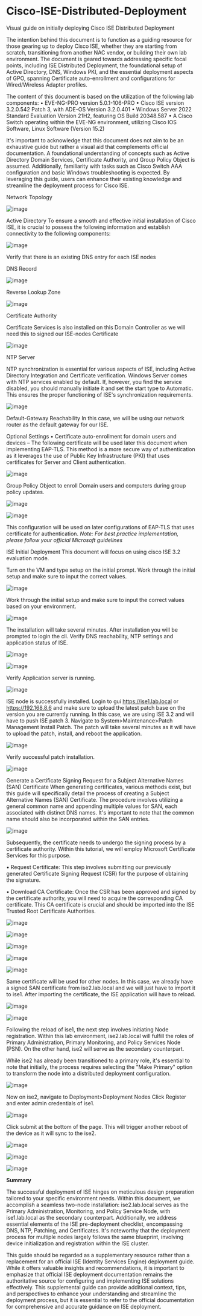 # Cisco-ISE-Distributed-Deployment
Visual guide on initially deploying Cisco ISE Distributed Deployment

The intention behind this document is to function as a guiding resource for those gearing up to deploy Cisco ISE, whether they are starting from scratch, transitioning from another NAC vendor, or building their own lab environment. The document is geared towards addressing specific focal points, including ISE Distributed Deployment, the foundational setup of Active Directory, DNS, Windows PKI, and the essential deployment aspects of GPO, spanning Certificate auto-enrollment and configurations for Wired/Wireless Adapter profiles.

The content of this document is based on the utilization of the following lab components:
•	EVE-NG-PRO version 5.0.1-106-PRO
•	Cisco ISE version 3.2.0.542 Patch 3, with ADE-OS Version 3.2.0.401
•	Windows Server 2022 Standard Evaluation Version 21H2, featuring OS Build 20348.587
•	A Cisco Switch operating within the EVE-NG environment, utilizing Cisco IOS Software, Linux Software (Version 15.2)

It's important to acknowledge that this document does not aim to be an exhaustive guide but rather a visual aid that complements official documentation. A foundational understanding of concepts such as Active Directory Domain Services, Certificate Authority, and Group Policy Object is assumed. Additionally, familiarity with tasks such as Cisco Switch AAA configuration and basic Windows troubleshooting is expected. By leveraging this guide, users can enhance their existing knowledge and streamline the deployment process for Cisco ISE.

Network Topology

![image](https://github.com/user-attachments/assets/f9562cb4-6bf7-4f8b-9976-7698432846dc)


Active Directory
To ensure a smooth and effective initial installation of Cisco ISE, it is crucial to possess the following information and establish connectivity to the following components:

![image](https://github.com/user-attachments/assets/054ef2d2-9429-4414-a63e-a5c9937ce35c)

Verify that there is an existing DNS entry for each ISE nodes

DNS Record

![image](https://github.com/user-attachments/assets/2e75cd5e-c596-4498-a6d8-56708f3c68a0)


Reverse Lookup Zone

![image](https://github.com/user-attachments/assets/4233bb6a-1141-4537-a043-edc88c94b077)

Certificate Authority

Certificate Services is also installed on this Domain Controller as we will need this to signed our ISE-nodes Certificate

![image](https://github.com/user-attachments/assets/454f53f3-671b-4b99-826d-f6063ec7131c)

NTP Server

NTP synchronization is essential for various aspects of ISE, including Active Directory Integration and Certificate verification. Windows Server comes with NTP services enabled by default. If, however, you find the service disabled, you should manually initiate it and set the start type to Automatic. This ensures the proper functioning of ISE's synchronization requirements.

![image](https://github.com/user-attachments/assets/ec75b744-3ced-40ea-8289-e22005efa75c)

Default-Gateway Reachability
In this case, we will be using our network router as the default gateway for our ISE.

Optional Settings
•	Certificate auto-enrollment for domain users and devices – The following certificate will be used later this document when implementing EAP-TLS. This method is a more secure way of authentication as it leverages the use of Public Key Infrastructure (PKI) that uses certificates for Server and Client authentication.

![image](https://github.com/user-attachments/assets/7214e4dc-e3a4-4e40-9bed-a730c34b529c)

Group Policy Object to enroll Domain users and computers during group policy updates.

![image](https://github.com/user-attachments/assets/8295235d-254d-4fd2-a827-33574b7e0f20)

![image](https://github.com/user-attachments/assets/25eb2848-a4ef-4bea-ac26-1c2f721176ef)

This configuration will be used on later configurations of EAP-TLS that uses certificate for authentication.
_Note: For best practice implementation, please follow your official Microsoft guidelines_

ISE Initial Deployment
This document will focus on using cisco ISE 3.2 evaluation mode.

Turn on the VM and type setup on the initial prompt.
Work through the initial setup and make sure to input the correct values.

![image](https://github.com/user-attachments/assets/000a1a56-d573-452b-a5e3-ba46a984ada4)

Work through the initial setup and make sure to input the correct values based on your environment.

![image](https://github.com/user-attachments/assets/43f5abba-660e-48f1-ad8e-cbca1f262290)

The installation will take several minutes. After installation you will be prompted to login the cli.
Verify DNS reachability, NTP settings and application status of ISE.

![image](https://github.com/user-attachments/assets/26d8f3b5-6871-478b-b333-ea44d297c9ea)

![image](https://github.com/user-attachments/assets/41f3608a-1d7d-47ad-a6c8-f922d1d2df77)

Verify Application server is running.

![image](https://github.com/user-attachments/assets/ed9d3d61-61d2-47c5-9f7a-33e5e20579e2)

ISE node is successfully installed.
Login to gui https://ise1.lab.local or https://192.168.8.6 and make sure to upload the latest patch base on the version you are currently running. In this case, we are using ISE 3.2 and will have to push ISE patch 3. Navigate to System>Maintenance>Patch Management Install Patch.
The patch will take several minutes as it will have to upload the patch, install, and reboot the application.

![image](https://github.com/user-attachments/assets/b7e087f3-caae-4bdb-9146-1d841d560fae)

Verify successful patch installation.
 
![image](https://github.com/user-attachments/assets/c546274f-17f1-4486-abb9-71a17d6bb258)

Generate a Certificate Signing Request for a Subject Alternative Names (SAN) Certificate
When generating certificates, various methods exist, but this guide will specifically detail the process of creating a Subject Alternative Names (SAN) Certificate. The procedure involves utilizing a general common name and appending multiple values for SAN, each associated with distinct DNS names. It's important to note that the common name should also be incorporated within the SAN entries.

![image](https://github.com/user-attachments/assets/6aeca63e-15b1-4086-a019-124fe8383d5f)

Subsequently, the certificate needs to undergo the signing process by a certificate authority. Within this tutorial, we will employ Microsoft Certificate Services for this purpose.

•	Request Certificate: This step involves submitting our previously generated Certificate Signing Request (CSR) for the purpose of obtaining the signature.

•	Download CA Certificate: Once the CSR has been approved and signed by the certificate authority, you will need to acquire the corresponding CA certificate. This CA certificate is crucial and should be imported into the ISE Trusted Root Certificate Authorities.

![image](https://github.com/user-attachments/assets/4dcef43b-1dc2-45b1-8926-a3081d7c7888)

![image](https://github.com/user-attachments/assets/9ad3400c-7df2-4e1b-a5ef-b4b90138a2f3)

![image](https://github.com/user-attachments/assets/0b9b3bb0-c503-4986-98cc-f0fc7f4ae286)

![image](https://github.com/user-attachments/assets/180ef695-dec2-45d4-93d7-7cca7ba07bf3)

![image](https://github.com/user-attachments/assets/d18f15ce-4b43-4626-b5c3-9d4d10839dab)

Same certificate will be used for other nodes. In this case, we already have a signed SAN certificate from ise2.lab.local and we will just have to import it to ise1.
After importing the certificate, the ISE application will have to reload.

![image](https://github.com/user-attachments/assets/1fffb44e-f825-445b-806c-dbc20b5db48c)

![image](https://github.com/user-attachments/assets/425eb4bc-8a5e-43a5-8498-5805e3aed6f3)

Following the reload of ise1, the next step involves initiating Node registration. Within this lab environment, ise2.lab.local will fulfill the roles of Primary Administration, Primary Monitoring, and Policy Services Node (PSN). On the other hand, ise2 will serve as the secondary counterpart.

While ise2 has already been transitioned to a primary role, it's essential to note that initially, the process requires selecting the "Make Primary" option to transform the node into a distributed deployment configuration.

![image](https://github.com/user-attachments/assets/53006a44-b857-4afc-9f25-811d71e82a5f)

Now on ise2, navigate to Deployment>Deployment Nodes
Click Register and enter admin credentials of ise1.

![image](https://github.com/user-attachments/assets/91982c49-16cc-40f5-b13a-e4be68c34c5e)

Click submit at the bottom of the page. This will trigger another reboot of the device as it will sync to the ise2.

![image](https://github.com/user-attachments/assets/fd38dc77-9899-454d-9f9c-327f82f65bba)

![image](https://github.com/user-attachments/assets/4c975fb3-ae56-4daf-98af-e66cf79f87a8)

![image](https://github.com/user-attachments/assets/1c704a5b-c3fd-43a6-8b56-9249e7bb2af4)

**Summary**

The successful deployment of ISE hinges on meticulous design preparation tailored to your specific environment needs. Within this document, we accomplish a seamless two-node installation: ise2.lab.local serves as the Primary Administration, Monitoring, and Policy Service Node, with ise1.lab.local as the secondary counterpart. Additionally, we address essential elements of the ISE pre-deployment checklist, encompassing DNS, NTP, Patching, and Certificates. It's noteworthy that the deployment process for multiple nodes largely follows the same blueprint, involving device initialization and registration within the ISE cluster.

This guide should be regarded as a supplementary resource rather than a replacement for an official ISE (Identity Services Engine) deployment guide. While it offers valuable insights and recommendations, it is important to emphasize that official ISE deployment documentation remains the authoritative source for configuring and implementing ISE solutions effectively. This supplemental guide can provide additional context, tips, and perspectives to enhance your understanding and streamline the deployment process, but it is essential to refer to the official documentation for comprehensive and accurate guidance on ISE deployment.








































